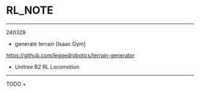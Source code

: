 # RL_NOTE

---
240328
+ generate terrain [Isaac Gym]

<https://github.com/leggedrobotics/terrain-generator>

+ Unitree B2 RL Locomotion

---
TODO
+ 
